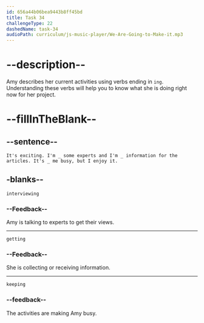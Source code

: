 ```yaml
---
id: 656a44b06bea9443b8ff45bd
title: Task 34
challengeType: 22
dashedName: task-34
audioPath: curriculum/js-music-player/We-Are-Going-to-Make-it.mp3
---
```


<!--
AUDIO REFERENCE: 
Amy: It's exciting. I'm interviewing some experts and I’m getting information for the articles. It's keeping me busy, but I enjoy it.
-->

# --description--

Amy describes her current activities using verbs ending in `ing`. Understanding these verbs will help you to know what she is doing right now for her project.

# --fillInTheBlank--

## --sentence--

`It's exciting. I'm _ some experts and I'm _ information for the articles. It's _ me busy, but I enjoy it.`

## -blanks--

`interviewing`

### --Feedback--

Amy is talking to experts to get their views.

---

`getting`

### --Feedback--

She is collecting or receiving information.

---

`keeping`

### --feedback--

The activities are making Amy busy.
